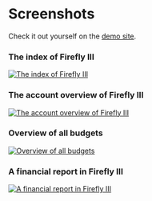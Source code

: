 # Screenshots

Check it out yourself on the [demo site](https://demo.firefly-iii.org/).

### The index of Firefly III

[![The index of Firefly III](images/tiny/index.png "The index of Firefly III")](images/index.png)

### The account overview of Firefly III

[![The account overview of Firefly III](images/tiny/account.png "The account overview of Firefly III")](images/account.png)

### Overview of all budgets

[![Overview of all budgets](images/tiny/budgets.png "Overview of all budgets")](images/budgets.png) 

### A financial report in Firefly III

[![A financial report in Firefly III](images/tiny/report.png "A financial report in Firefly III")](images/report.png)

